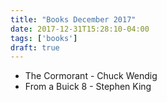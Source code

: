 ```yaml
---
title: "Books December 2017"
date: 2017-12-31T15:28:10-04:00
tags: ['books']
draft: true
---
```


* The Cormorant - Chuck Wendig
* From a Buick 8 - Stephen King